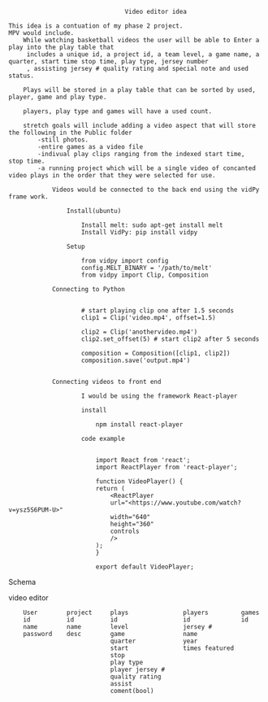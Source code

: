                                     Video editor idea

    This idea is a contuation of my phase 2 project.    
    MPV would include.
        While watching basketball videos the user will be able to Enter a play into the play table that
         includes a unique id, a project id, a team level, a game name, a quarter, start time stop time, play type, jersey number
         , assisting jersey # quality rating and special note and used status.

        Plays will be stored in a play table that can be sorted by used, player, game and play type.

        players, play type and games will have a used count.

        stretch goals will include adding a video aspect that will store the following in the Public folder
            -still photos.
            -entire games as a video file
            -indivual play clips ranging from the indexed start time,  stop time.
            -a running project which will be a single video of concanted video plays in the order that they were selected for use.

                Videos would be connected to the back end using the vidPy frame work.

                    Install(ubuntu)
                    
                        Install melt: sudo apt-get install melt
                        Install VidPy: pip install vidpy

                    Setup

                        from vidpy import config
                        config.MELT_BINARY = '/path/to/melt'
                        from vidpy import Clip, Composition

                Connecting to Python 


                        # start playing clip one after 1.5 seconds
                        clip1 = Clip('video.mp4', offset=1.5)

                        clip2 = Clip('anothervideo.mp4')
                        clip2.set_offset(5) # start clip2 after 5 seconds

                        composition = Composition([clip1, clip2])
                        composition.save('output.mp4')


                Connecting videos to front end

                        I would be using the framework React-player

                        install

                            npm install react-player

                        code example 


                            import React from 'react';
                            import ReactPlayer from 'react-player';

                            function VideoPlayer() {
                            return (
                                <ReactPlayer
                                url="<https://www.youtube.com/watch?v=ysz5S6PUM-U>"
                                width="640"
                                height="360"
                                controls
                                />
                            );
                            }

                            export default VideoPlayer;



Schema

video editor										
                                        
        User		project		plays		        players		    games
        id		    id		    id		            id		        id
        name		name	    level		        jersey #		
        password	desc	    game		        name 		
                                quarter 	        year		
                                start		        times featured		
                                stop				
                                play type				
                                player jersey #				
                                quality rating				
                                assist				
                                coment(bool)				
		
